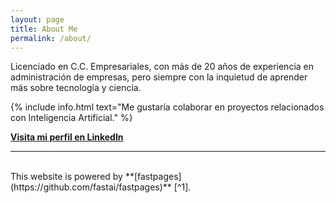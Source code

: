 ```yaml
---
layout: page
title: About Me
permalink: /about/
---
```



Licenciado en C.C. Empresariales, con más de 20 años de experiencia en administración de empresas, pero siempre con la inquietud de aprender más sobre tecnología y ciencia.




{% include info.html text="Me gustaría colaborar en proyectos relacionados con Inteligencia Artificial." %}

**[Visita mi perfil en LinkedIn](https://www.linkedin.com/in/juan-del-r%C3%ADo-b9098925/)**

<hr>
<br>
This website is powered by **[fastpages](https://github.com/fastai/fastpages)** [^1].

[^1]:a blogging platform that natively supports Jupyter notebooks in addition to other formats.

